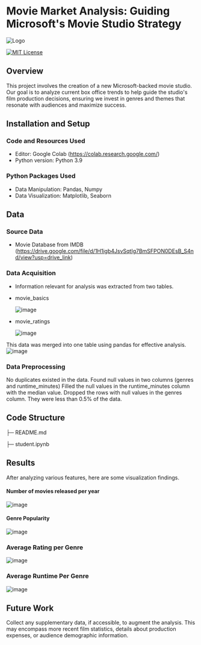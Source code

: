 # Movie Market Analysis: Guiding Microsoft's Movie Studio Strategy
![Logo](https://www.livemint.com/lm-img/img/2023/04/28/600x338/FILES-US-STOCKS-MARKETS-OPEN-0_1682684764176_1682684808221.jpg)

[![MIT License](https://img.shields.io/badge/License-MIT-green.svg)](https://choosealicense.com/licenses/mit/)
## Overview
This project involves the creation of a new Microsoft-backed movie studio. Our goal is to analyze current box office trends to help guide the studio's film production decisions, ensuring we invest in genres and themes that resonate with audiences and maximize success.
## Installation and Setup
### Code and Resources Used
 - Editor: Google Colab (https://colab.research.google.com/)
-  Python version: Python 3.9
### Python Packages Used
- Data Manipulation: Pandas, Numpy
- Data Visualization: Matplotlib, Seaborn
## Data
### Source Data
- Movie Database from IMDB (https://drive.google.com/file/d/1H1igb4JsvSqtIg7BmSFPON0DEsB_S4nd/view?usp=drive_link)
### Data Acquisition
- Information relevant for analysis was extracted from two tables. 
- movie_basics
  
  ![image](https://drive.google.com/uc?export=view&id=1ws9LVxOW28pwuB7RgLqE6h7nK9yezL7v)
- movie_ratings
  
  ![image](https://drive.google.com/uc?export=view&id=1-kbXkxVu852nJszu6DyYnAHmAMQpQaLL)

This data was merged into one table using pandas for effective analysis.
![image](https://drive.google.com/uc?export=view&id=1JhboJ5egxIFCdGPvSRAKGJHnluVvkzX3)
### Data Preprocessing
No duplicates existed in the data.
Found null values in two columns (genres and runtime_minutes)
Filled the null values in the runtime_minutes column with the median value.
Dropped the rows with null values in the genres column. They were less than 0.5% of the data.

## Code Structure

├─ README.md

├─ student.ipynb

## Results
After analyzing various features, here are some visualization findings.
#### Number of movies released per year
![image](https://drive.google.com/uc?export=view&id=1pPq1TxeAFPtEkR9KERxrwsQ_ADdboXfo)

#### Genre Popularity
![image](https://drive.google.com/uc?export=view&id=1K6ZVMrZ0TX4zZFM5ANLXnulguzPCUU4s)
### Average Rating per Genre
![image](https://drive.google.com/uc?export=view&id=1w27-PiQh1L6f6OzxhqKHN3rVkqM4lRGI)
### Average Runtime Per Genre
![image](https://drive.google.com/uc?export=view&id=1yJRU788B9Pe8Labe4uEJeGRziJjOyQuA)

## Future Work
Collect any supplementary data, if accessible, to augment the analysis. This may encompass more recent film statistics, details about production expenses, or audience demographic information.
